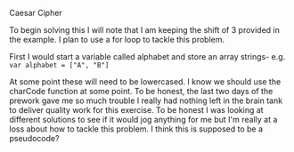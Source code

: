 Caesar Cipher

To begin solving this I will note that I am keeping the shift of 3 provided in
the example. I plan to use a for loop to tackle this problem.

First I would start a variable called alphabet and store an array strings- e.g.
`var alphabet = ["A", "B"]`

At some point these will need to be lowercased. I know we should use
the charCode function at some point. To be honest, the last two days of the prework
gave me so much trouble I really had nothing left in the brain tank to deliver
quality work for this exercise. To be honest I was looking at different solutions
to see if it would jog anything for me but I'm really at a loss about how to tackle this problem.
I think this is supposed to be a pseudocode?
